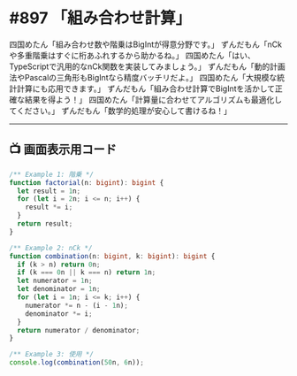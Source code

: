 # #897 「組み合わせ計算」

四国めたん「組み合わせ数や階乗はBigIntが得意分野です。」
ずんだもん「nCkや多重階乗はすぐに桁あふれするから助かるね。」
四国めたん「はい、TypeScriptで汎用的なnCk関数を実装してみましょう。」
ずんだもん「動的計画法やPascalの三角形もBigIntなら精度バッチリだよ。」
四国めたん「大規模な統計計算にも応用できます。」
ずんだもん「組み合わせ計算でBigIntを活かして正確な結果を得よう！」
四国めたん「計算量に合わせてアルゴリズムも最適化してください。」
ずんだもん「数学的処理が安心して書けるね！」

---

## 📺 画面表示用コード

```typescript
/** Example 1: 階乗 */
function factorial(n: bigint): bigint {
  let result = 1n;
  for (let i = 2n; i <= n; i++) {
    result *= i;
  }
  return result;
}

/** Example 2: nCk */
function combination(n: bigint, k: bigint): bigint {
  if (k > n) return 0n;
  if (k === 0n || k === n) return 1n;
  let numerator = 1n;
  let denominator = 1n;
  for (let i = 1n; i <= k; i++) {
    numerator *= n - (i - 1n);
    denominator *= i;
  }
  return numerator / denominator;
}

/** Example 3: 使用 */
console.log(combination(50n, 6n));
```
